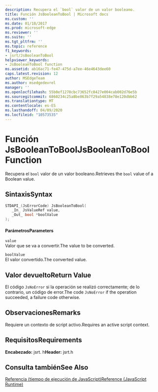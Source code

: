 ```yaml
---
description: Recupera el `bool` valor de un valor booleano.
title: Función JsBooleanToBool | Microsoft docs
ms.custom: ''
ms.date: 01/18/2017
ms.prod: microsoft-edge
ms.reviewer: ''
ms.suite: ''
ms.tgt_pltfrm: ''
ms.topic: reference
f1_keywords:
- jsrt/JsBooleanToBool
helpviewer_keywords:
- JsBooleanToBool function
ms.assetid: ab16ac71-fe47-475d-a7ee-46e4643dee60
caps.latest.revision: 12
author: MSEdgeTeam
ms.author: msedgedevrel
manager: ''
ms.openlocfilehash: 55b0ef1278cbc73652fc8427e004cab002d76e5b
ms.sourcegitcommit: 6860234c25a8be863b7f29a54838e78e120dbb62
ms.translationtype: MT
ms.contentlocale: es-ES
ms.lasthandoff: 04/09/2020
ms.locfileid: "10573535"
---
```

# <span data-ttu-id="7d6cf-103">Función JsBooleanToBool</span><span class="sxs-lookup"><span data-stu-id="7d6cf-103">JsBooleanToBool Function</span></span>
<span data-ttu-id="7d6cf-104">Recupera el `bool` valor de un valor booleano.</span><span class="sxs-lookup"><span data-stu-id="7d6cf-104">Retrieves the `bool` value of a Boolean value.</span></span>  
  
## <span data-ttu-id="7d6cf-105">Sintaxis</span><span class="sxs-lookup"><span data-stu-id="7d6cf-105">Syntax</span></span>  
  
```cpp  
STDAPI_(JsErrorCode) JsBooleanToBool(  
   _In_ JsValueRef value,  
   _Out_ bool *boolValue  
);  
```  
  
#### <span data-ttu-id="7d6cf-106">Parámetros</span><span class="sxs-lookup"><span data-stu-id="7d6cf-106">Parameters</span></span>  
 `value`  
 <span data-ttu-id="7d6cf-107">Valor que se va a convertir.</span><span class="sxs-lookup"><span data-stu-id="7d6cf-107">The value to be converted.</span></span>  
  
 `boolValue`  
 <span data-ttu-id="7d6cf-108">El valor convertido.</span><span class="sxs-lookup"><span data-stu-id="7d6cf-108">The converted value.</span></span>  
  
## <span data-ttu-id="7d6cf-109">Valor devuelto</span><span class="sxs-lookup"><span data-stu-id="7d6cf-109">Return Value</span></span>  
 <span data-ttu-id="7d6cf-110">El código `JsNoError` si la operación se realizó correctamente; de lo contrario, un código de error.</span><span class="sxs-lookup"><span data-stu-id="7d6cf-110">The code `JsNoError` if the operation succeeded, a failure code otherwise.</span></span>  
  
## <span data-ttu-id="7d6cf-111">Observaciones</span><span class="sxs-lookup"><span data-stu-id="7d6cf-111">Remarks</span></span>  
 <span data-ttu-id="7d6cf-112">Requiere un contexto de script activo.</span><span class="sxs-lookup"><span data-stu-id="7d6cf-112">Requires an active script context.</span></span>  
  
## <span data-ttu-id="7d6cf-113">Requisitos</span><span class="sxs-lookup"><span data-stu-id="7d6cf-113">Requirements</span></span>  
 <span data-ttu-id="7d6cf-114">**Encabezado:** jsrt. h</span><span class="sxs-lookup"><span data-stu-id="7d6cf-114">**Header:** jsrt.h</span></span>  
  
## <span data-ttu-id="7d6cf-115">Consulta también</span><span class="sxs-lookup"><span data-stu-id="7d6cf-115">See Also</span></span>  
 [<span data-ttu-id="7d6cf-116">Referencia (tiempo de ejecución de JavaScript)</span><span class="sxs-lookup"><span data-stu-id="7d6cf-116">Reference (JavaScript Runtime)</span></span>](../chakra-hosting/reference-javascript-runtime.md)